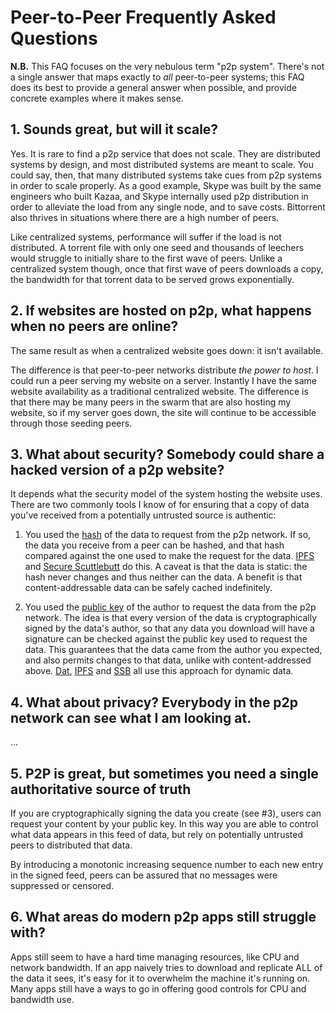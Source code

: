# Peer-to-Peer Frequently Asked Questions

**N.B.** This FAQ focuses on the very nebulous term "p2p system". There's not a
single answer that maps exactly to *all* peer-to-peer systems; this FAQ does its
best to provide a general answer when possible, and provide concrete examples
where it makes sense.

## 1. Sounds great, but will it scale?

Yes. It is rare to find a p2p service that does not scale. They are distributed
systems by design, and most distributed systems are meant to scale. You could
say, then, that many distributed systems take cues from p2p systems in order to
scale properly. As a good example, Skype was built by the same engineers who
built Kazaa, and Skype internally used p2p distribution in order to alleviate
the load from any single node, and to save costs. Bittorrent also thrives in
situations where there are a high number of peers.

Like centralized systems, performance will suffer if the load is not
distributed. A torrent file with only one seed and thousands of leechers would
struggle to initially share to the first wave of peers. Unlike a centralized
system though, once that first wave of peers downloads a copy, the bandwidth for
that torrent data to be served grows exponentially.

## 2. If websites are hosted on p2p, what happens when no peers are online?

The same result as when a centralized website goes down: it isn't available.

The difference is that peer-to-peer networks distribute *the power to host*. I
could run a peer serving my website on a server. Instantly I have the same
website availability as a traditional centralized website. The difference is
that there may be many peers in the swarm that are also hosting my website, so
if my server goes down, the site will continue to be accessible through those
seeding peers.

## 3. What about security? Somebody could share a hacked version of a p2p website?

It depends what the security model of the system hosting the website uses. There
are two commonly tools I know of for ensuring that a copy of data you've
received from a potentially untrusted source is authentic:

1. You used the [hash](https://wikipedia.org/Hash_function) of the data to
   request from the p2p network. If so, the data you receive from a peer can be
   hashed, and that hash compared against the one used to make the request for
   the data. [IPFS](https://ipfs.io) and [Secure
   Scuttlebutt](https://scuttlebutt.nz) do this. A caveat is that the data is
   static: the hash never changes and thus neither can the data. A benefit is
   that content-addressable data can be safely cached indefinitely.

2. You used the [public key](https://wikipedia.org/Public_key_cryptography) of
   the author to request the data from the p2p network. The idea is that every
   version of the data is cryptographically signed by the data's author, so that
   any data you download will have a signature can be checked against the public
   key used to request the data. This guarantees that the data came from the
   author you expected, and also permits changes to that data, unlike with
   content-addressed above. [Dat](https://dat-project.org),
   [IPFS](https://ipfs.io) and [SSB](https://scuttlebutt.nz) all use this
   approach for dynamic data.

## 4. What about privacy? Everybody in the p2p network can see what I am looking at.

...

## 5. P2P is great, but sometimes you need a single authoritative source of truth

If you are cryptographically signing the data you create (see #3), users can
request your content by your public key. In this way you are able to control
what data appears in this feed of data, but rely on potentially untrusted peers
to distributed that data.

By introducing a monotonic increasing sequence number to each new entry in the
signed feed, peers can be assured that no messages were suppressed or censored.

## 6. What areas do modern p2p apps still struggle with?

Apps still seem to have a hard time managing resources, like CPU and network
bandwidth. If an app naively tries to download and replicate ALL of the data it
sees, it's easy for it to overwhelm the machine it's running on. Many apps still
have a ways to go in offering good controls for CPU and bandwidth use.


